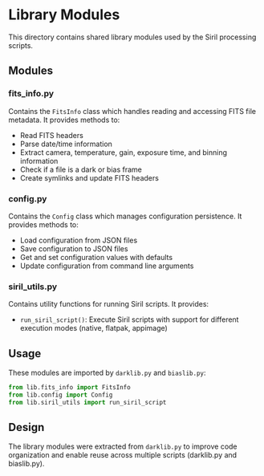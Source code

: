 # Library Modules

This directory contains shared library modules used by the Siril processing scripts.

## Modules

### fits_info.py
Contains the `FitsInfo` class which handles reading and accessing FITS file metadata. It provides methods to:
- Read FITS headers
- Parse date/time information
- Extract camera, temperature, gain, exposure time, and binning information
- Check if a file is a dark or bias frame
- Create symlinks and update FITS headers

### config.py
Contains the `Config` class which manages configuration persistence. It provides methods to:
- Load configuration from JSON files
- Save configuration to JSON files
- Get and set configuration values with defaults
- Update configuration from command line arguments

### siril_utils.py
Contains utility functions for running Siril scripts. It provides:
- `run_siril_script()`: Execute Siril scripts with support for different execution modes (native, flatpak, appimage)

## Usage

These modules are imported by `darklib.py` and `biaslib.py`:

```python
from lib.fits_info import FitsInfo
from lib.config import Config
from lib.siril_utils import run_siril_script
```

## Design

The library modules were extracted from `darklib.py` to improve code organization and enable reuse across multiple scripts (darklib.py and biaslib.py).
